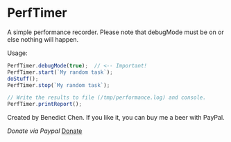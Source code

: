 PerfTimer
=========
 
A simple performance recorder.  Please note that debugMode must be on
or else nothing will happen.

Usage:

 ```javascript
 PerfTimer.debugMode(true);  // <-- Important!
 PerfTimer.start(`My random task`);
 doStuff();
 PerfTimer.stop(`My random task`);

 // Write the results to file (/tmp/performance.log) and console.
 PerfTimer.printReport();

 ```
 
 
Created by Benedict Chen. If you like it, you can buy me a beer with PayPal.

*Donate via Paypal*
[Donate](https://www.paypal.com/cgi-bin/webscr?cmd=_s-xclick&hosted_button_id=WXQKYYKPHWXHS)
 
 
